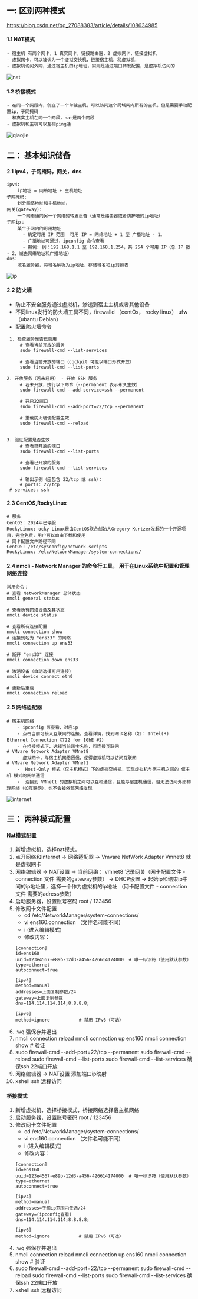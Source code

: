 ## 一: 区别两种模式
  https://blog.csdn.net/qq_27088383/article/details/108634985
  #### 1.1 NAT模式
    - 宿主机 有两个网卡，1 真实网卡，链接路由器，2 虚拟网卡，链接虚拟机
    - 虚拟网卡，可以被认为一个虚拟交换机，链接宿主机，和虚拟机，
    - 虚拟机访问外网，通过宿主机的ip地址，实则是通过端口转发配置，是虚拟机访问的
  ![nat](./pictures/nat.png)
    
  #### 1.2 桥接模式
    - 在同一个网段内，创立了一个单独主机，可以访问这个局域网内所有的主机，但是需要手动配置ip，子网掩码
    - 和真实主机在同一个网段，nat是两个网段
    - 虚拟机和主机可以互相ping通
  ![qiaojie](./pictures/qiaojie.png)

## 二： 基本知识储备

  #### 2.1 ipv4，子网掩码，网关，dns
  ```
  ipv4:           
      ip地址 = 网络地址 + 主机地址  
  子网掩码:        
      划分网络地址和主机地址，
  网关(gateway):   
      一个网络通向另一个网络的转发设备（通常是路由器或者防护墙的ip地址）
  子网ip：         
      某个子网内的可用地址
        - 确定可用 IP 范围  可用 IP = 网络地址 + 1 至 广播地址 - 1。
        - 广播地址可通过，ipconfig 命令查看
        - 案例: 例：192.168.1.1 至 192.168.1.254，共 254 个可用 IP（总 IP 数 - 2，减去网络地址和广播地址）
  dns:  
      域名服务器，将域名解析为ip地址，存储域名和ip对照表
  ```  
  ![ip](./pictures/ip.png)

  
  #### 2.2 防火墙
   - 防止不安全服务通过虚拟机，渗透到宿主主机或者其他设备
   - 不同linux发行的防火墙工具不同，firewalld （centOs， rocky linux）  ufw （ubantu Debian）
   - 配置防火墙命令
   ```
    1. 检查服务是否已启用	
		# 查看当前开放的服务
		sudo firewall-cmd --list-services

		# 查看当前开放的端口（cockpit 可能以端口形式开放）
		sudo firewall-cmd --list-ports	
   
   2. 开放服务（若未启用） - 开放 SSH 服务
		# 若未开放，执行以下命令（--permanent 表示永久生效）
		sudo firewall-cmd --add-service=ssh --permanent
		
		# 开启22端口
		sudo firewall-cmd --add-port=22/tcp --permanent

		# 重载防火墙使配置生效
		sudo firewall-cmd --reload
		
		
   3. 验证配置是否生效
		# 查看已开放的端口
		sudo firewall-cmd --list-ports

		# 查看已开放的服务
		sudo firewall-cmd --list-services

		# 输出示例（应包含 22/tcp 或 ssh）：
		# ports: 22/tcp
    # services: ssh
   ```


  #### 2.3 CentOS,RockyLinux
  ```
  # 服务
  CentOS: 2024年已停服
  RockyLinux: ocky Linux是由CentOS联合创始人Gregory Kurtzer发起的一个开源项目，完全免费，用户可以自由下载和使用
  # 网卡配置文件路径不同
  CentOS: /etc/sysconfig/network-scripts
  RockyLinux: /etc/NetworkManager/system-connections/ 
  ```

  #### 2.4 nmcli - Network Manager 的命令行工具， 用于在Linux系统中配置和管理网络连接
  ```
  常用命令：
  # 查看 NetworkManager 总体状态
  nmcli general status

  # 查看所有网络设备及其状态
  nmcli device status

  # 查看所有连接配置
  nmcli connection show
  # 连接到名为 "ens33" 的网络
  nmcli connection up ens33

  # 断开 "ens33" 连接
  nmcli connection down ens33

  # 激活设备（自动选择可用连接）
  nmcli device connect eth0

  # 更新后重载
  nmcli connection reload
  ```

  #### 2.5 网络适配器
  ```
  # 宿主机网络
      - ipconfig 可查看，对应ip
      - 点击当前可接入互联网的连接，查看详情，找到网卡名称（如： Intel(R) Ethernet Connection X722 for 1GbE #2）
      - 在桥接模式下，选择当前网卡名称，可连接互联网
  # VMvare Network Adapter VMnet8
      - 虚拟网卡，与宿主机网络通信，使得虚拟机可以访问互联网
  # VMvare Network Adapter VMnet1
      -  Host-Only 模式（仅主机模式）下的虚拟交换机，实现虚拟机与宿主机之间的 仅主机 模式的网络通信
      -  连接到 VMnet1 的虚拟机之间可以互相通信，且能与宿主机通信，但无法访问外部物理网络（如互联网），也不会被外部网络发现
  ```
  ![internet](./pictures/internet.png)
    
## 三： 两种模式配置
#### Nat模式配置
  1. 新增虚拟机，选择nat模式，
  2. 点开网络和Internet -> 网络适配器 -> Vmvare NetWork Adapter Vmnet8 就是虚拟网卡
  3. 网络编辑器 -> NAT设置 -> 当前网络： vmnet8 记录网关（网卡配置文件 - connection 文件 需要的gateway参数）
               -> DHCP设置 -> 起始ip和结束ip中间的ip地址里，选择一个作为虚拟机的ip地址 （网卡配置文件 - connection 文件 需要的adress参数）
  4. 启动服务器，设置账号密码 root / 123456
  5. 修改网卡文件配置
     - cd /etc/NetworkManager/system-connections/
     - vi ens160.connection （文件名可能不同）
     - i (进入编辑模式)
     - 修改内容：
      ```
      [connection]
      id=ens160           
      uuid=123e4567-e89b-12d3-a456-426614174000  # 唯一标识符（使用默认参数）
      type=ethernet
      autoconnect=true

      [ipv4]
      method=manual
      addresses=上面复制参数/24
      gateway=上面复制参数
      dns=114.114.114.114;8.8.8.8;

      [ipv6]
      method=ignore           # 禁用 IPv6（可选）
      ```
  6. :wq 强保存并退出
  7. nmcli connection reload
     nmcli connection up ens160
     nmcli connection show   # 验证
  8. sudo firewall-cmd --add-port=22/tcp --permanent
     sudo firewall-cmd --reload
     sudo firewall-cmd --list-ports
     sudo firewall-cmd --list-services
     确保ssh 22端口开放
  9. 网络编辑器 -> NAT设置 
       添加端口ip映射
  10. xshell ssh 远程访问

              
#### 桥接模式
  1. 新增虚拟机，选择桥接模式，桥接网络选择宿主机网络
  2. 启动服务器，设置账号密码 root / 123456
  3. 修改网卡文件配置
     - cd /etc/NetworkManager/system-connections/
     - vi ens160.connection （文件名可能不同）
     - i (进入编辑模式)
     - 修改内容：
      ```
      [connection]
      id=ens160           
      uuid=123e4567-e89b-12d3-a456-426614174000  # 唯一标识符（使用默认参数）
      type=ethernet
      autoconnect=true

      [ipv4]
      method=manual
      addresses=子网ip范围内任选/24
      gateway=(ipconfig查看)
      dns=114.114.114.114;8.8.8.8;

      [ipv6]
      method=ignore           # 禁用 IPv6（可选）
      ```
  4. :wq 强保存并退出
  5. nmcli connection reload
     nmcli connection up ens160
     nmcli connection show   # 验证
  6. sudo firewall-cmd --add-port=22/tcp --permanent
     sudo firewall-cmd --reload
     sudo firewall-cmd --list-ports
     sudo firewall-cmd --list-services
     确保ssh 22端口开放
  7. xshell ssh 远程访问
